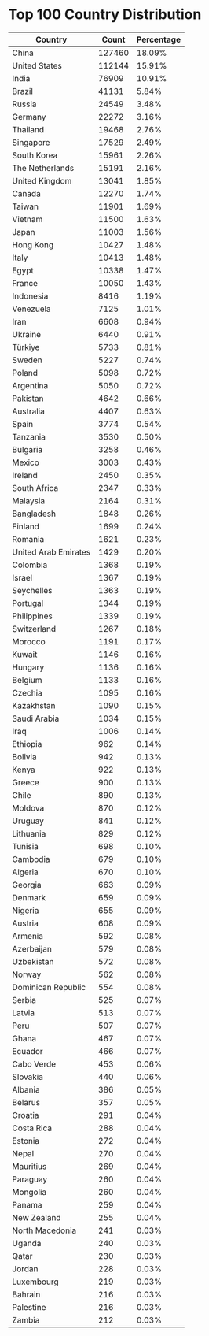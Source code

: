 # Top 100 Country Distribution
| Country | Count | Percentage |
|----|----|----|
| China | 127460 | 18.09% |
| United States | 112144 | 15.91% |
| India | 76909 | 10.91% |
| Brazil | 41131 | 5.84% |
| Russia | 24549 | 3.48% |
| Germany | 22272 | 3.16% |
| Thailand | 19468 | 2.76% |
| Singapore | 17529 | 2.49% |
| South Korea | 15961 | 2.26% |
| The Netherlands | 15191 | 2.16% |
| United Kingdom | 13041 | 1.85% |
| Canada | 12270 | 1.74% |
| Taiwan | 11901 | 1.69% |
| Vietnam | 11500 | 1.63% |
| Japan | 11003 | 1.56% |
| Hong Kong | 10427 | 1.48% |
| Italy | 10413 | 1.48% |
| Egypt | 10338 | 1.47% |
| France | 10050 | 1.43% |
| Indonesia | 8416 | 1.19% |
| Venezuela | 7125 | 1.01% |
| Iran | 6608 | 0.94% |
| Ukraine | 6440 | 0.91% |
| Türkiye | 5733 | 0.81% |
| Sweden | 5227 | 0.74% |
| Poland | 5098 | 0.72% |
| Argentina | 5050 | 0.72% |
| Pakistan | 4642 | 0.66% |
| Australia | 4407 | 0.63% |
| Spain | 3774 | 0.54% |
| Tanzania | 3530 | 0.50% |
| Bulgaria | 3258 | 0.46% |
| Mexico | 3003 | 0.43% |
| Ireland | 2450 | 0.35% |
| South Africa | 2347 | 0.33% |
| Malaysia | 2164 | 0.31% |
| Bangladesh | 1848 | 0.26% |
| Finland | 1699 | 0.24% |
| Romania | 1621 | 0.23% |
| United Arab Emirates | 1429 | 0.20% |
| Colombia | 1368 | 0.19% |
| Israel | 1367 | 0.19% |
| Seychelles | 1363 | 0.19% |
| Portugal | 1344 | 0.19% |
| Philippines | 1339 | 0.19% |
| Switzerland | 1267 | 0.18% |
| Morocco | 1191 | 0.17% |
| Kuwait | 1146 | 0.16% |
| Hungary | 1136 | 0.16% |
| Belgium | 1133 | 0.16% |
| Czechia | 1095 | 0.16% |
| Kazakhstan | 1090 | 0.15% |
| Saudi Arabia | 1034 | 0.15% |
| Iraq | 1006 | 0.14% |
| Ethiopia | 962 | 0.14% |
| Bolivia | 942 | 0.13% |
| Kenya | 922 | 0.13% |
| Greece | 900 | 0.13% |
| Chile | 890 | 0.13% |
| Moldova | 870 | 0.12% |
| Uruguay | 841 | 0.12% |
| Lithuania | 829 | 0.12% |
| Tunisia | 698 | 0.10% |
| Cambodia | 679 | 0.10% |
| Algeria | 670 | 0.10% |
| Georgia | 663 | 0.09% |
| Denmark | 659 | 0.09% |
| Nigeria | 655 | 0.09% |
| Austria | 608 | 0.09% |
| Armenia | 592 | 0.08% |
| Azerbaijan | 579 | 0.08% |
| Uzbekistan | 572 | 0.08% |
| Norway | 562 | 0.08% |
| Dominican Republic | 554 | 0.08% |
| Serbia | 525 | 0.07% |
| Latvia | 513 | 0.07% |
| Peru | 507 | 0.07% |
| Ghana | 467 | 0.07% |
| Ecuador | 466 | 0.07% |
| Cabo Verde | 453 | 0.06% |
| Slovakia | 440 | 0.06% |
| Albania | 386 | 0.05% |
| Belarus | 357 | 0.05% |
| Croatia | 291 | 0.04% |
| Costa Rica | 288 | 0.04% |
| Estonia | 272 | 0.04% |
| Nepal | 270 | 0.04% |
| Mauritius | 269 | 0.04% |
| Paraguay | 260 | 0.04% |
| Mongolia | 260 | 0.04% |
| Panama | 259 | 0.04% |
| New Zealand | 255 | 0.04% |
| North Macedonia | 241 | 0.03% |
| Uganda | 240 | 0.03% |
| Qatar | 230 | 0.03% |
| Jordan | 228 | 0.03% |
| Luxembourg | 219 | 0.03% |
| Bahrain | 216 | 0.03% |
| Palestine | 216 | 0.03% |
| Zambia | 212 | 0.03% |
